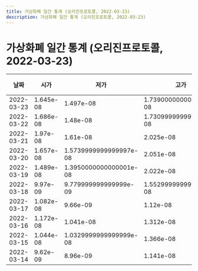 ```yaml
---
title: 가상화폐 일간 통계 (오리진프로토콜, 2022-03-23)
description: 가상화폐 일간 통계 (오리진프로토콜, 2022-03-23)
---
```



가상화폐 일간 통계 (오리진프로토콜, 2022-03-23)
===

|날짜|시가|저가|고가|종가|비고|
|--|--|--|--|--|--|
|2022-03-23|1.645e-08|1.497e-08|1.7390000000000002e-08|1.513e-08|    |
|2022-03-22|1.686e-08|1.48e-08|1.7309999999999998e-08|1.645e-08|    |
|2022-03-21|1.97e-08|1.61e-08|2.025e-08|1.696e-08|    |
|2022-03-20|1.657e-08|1.5739999999999997e-08|2.051e-08|1.97e-08|    |
|2022-03-19|1.489e-08|1.3950000000000001e-08|2.022e-08|1.657e-08|    |
|2022-03-18|9.97e-09|9.779999999999999e-09|1.5529999999999997e-08|1.489e-08|    |
|2022-03-17|1.082e-08|9.66e-09|1.12e-08|9.97e-09|    |
|2022-03-16|1.172e-08|1.041e-08|1.312e-08|1.082e-08|    |
|2022-03-15|1.044e-08|1.0329999999999999e-08|1.366e-08|1.178e-08|    |
|2022-03-14|9.62e-09|8.96e-09|1.141e-08|1.056e-08|    |
